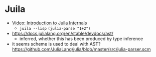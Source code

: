 # Juila

- [Video: Introduction to Juila Internals](https://www.youtube.com/watch?v=osdeT-tWjzk)
  - `juila --lisp` `(julia-parse "1+2")`
- https://docs.julialang.org/en/stable/devdocs/ast/
  - inferred, whether this has been produced by type inference
- it seems scheme is used to deal with AST?https://github.com/JuliaLang/julia/blob/master/src/julia-parser.scm